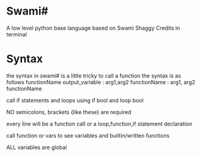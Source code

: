 # Swami#
 A low level python base language based on Swami Shaggy
 Credits in terminal
# Syntax
the syntax in swami# is a little tricky
to call a function the syntax is as follows
functionName output_variable : arg1,arg2
functionName : arg1, arg2
functionName

call if statements and loops using if bool and loop bool

NO semicolons, brackets {like these} are required

every line will be a function call or a loop,function,if statement declaration

call function or vars to see variables and builtin/written functions

ALL variables are global
